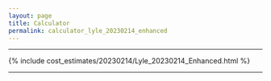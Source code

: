 ```yaml
---
layout: page
title: Calculator
permalink: calculator_lyle_20230214_enhanced
---
```


___

{% include cost_estimates/20230214/Lyle_20230214_Enhanced.html %}

___


